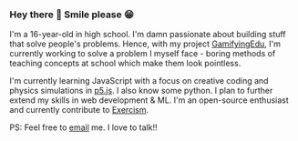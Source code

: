 ### Hey there 👋 Smile please 😁

I'm a 16-year-old in high school. I'm damn passionate about building stuff that solve people's problems. Hence, with my project [GamifyingEdu](https://github.com/JaPatGitHub/GamifyingEdu), I'm currently working to solve a problem I myself face - boring methods of teaching concepts at school which make them look pointless.

I'm currently learning JavaScript with a focus on creative coding and physics simulations in [p5.js](https://p5js.org). I also know some python. I plan to further extend my skills in  web development & ML. I'm an open-source enthusiast and currently contribute to [Exercism](https://exercism.org). 

PS: Feel free to [email](mailto:japrad26@gmail.com) me. I love to talk!!


<!--
**JaPatGitHub/JaPatGitHub** is a ✨ _special_ ✨ repository because its `README.md` (this file) appears on your GitHub profile.

Here are some ideas to get you started:

- 🔭 I’m currently working on ...
- 🌱 I’m currently learning ...
- 👯 I’m looking to collaborate on ...
- 🤔 I’m looking for help with ...
- 💬 Ask me about ...
- 📫 How to reach me: ...
- 😄 Pronouns: ...
- ⚡ Fun fact: ...
-->
